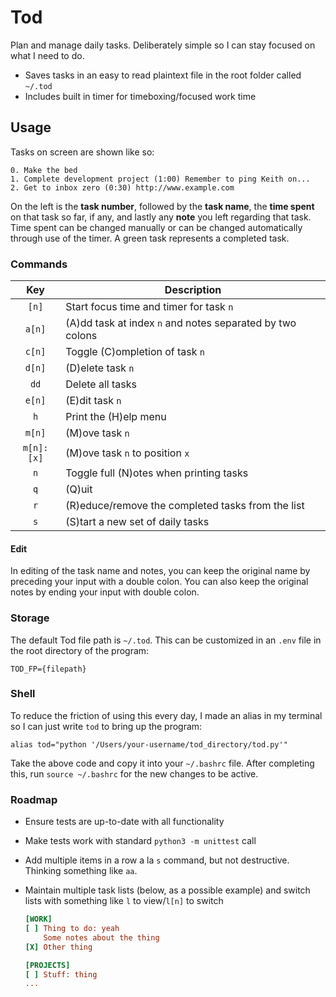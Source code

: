 # Tod

Plan and manage daily tasks. Deliberately simple so I can stay focused on what I need to do.

- Saves tasks in an easy to read plaintext file in the root folder called `~/.tod`
- Includes built in timer for timeboxing/focused work time

## Usage

Tasks on screen are shown like so:

```
0. Make the bed
1. Complete development project (1:00) Remember to ping Keith on...
2. Get to inbox zero (0:30) http://www.example.com
```

On the left is the **task number**, followed by the **task name**, the **time spent** on that task so far, if any, and lastly any **note** you left regarding that task. Time spent can be changed manually or can be changed automatically through use of the timer. A green task represents a completed task.

### Commands

|    Key     | Description                                               |
| :--------: | --------------------------------------------------------- |
|   `[n]`    | Start focus time and timer for task `n`                   |
|   `a[n]`   | (A)dd task at index `n` and notes separated by two colons |
|   `c[n]`   | Toggle (C)ompletion of task `n`                           |
|   `d[n]`   | (D)elete task `n`                                         |
|    `dd`    | Delete all tasks                                          |
|   `e[n]`   | (E)dit task `n`                                           |
|    `h`     | Print the (H)elp menu                                     |
|   `m[n]`   | (M)ove task `n`                                           |
| `m[n]:[x]` | (M)ove task `n` to position `x`                           |
|    `n`     | Toggle full (N)otes when printing tasks                   |
|    `q`     | (Q)uit                                                    |
|    `r`     | (R)educe/remove the completed tasks from the list         |
|    `s`     | (S)tart a new set of daily tasks                          |

#### Edit

In editing of the task name and notes, you can keep the original name by preceding your input with a double colon. You can also keep the original notes by ending your input with double colon.

### Storage

The default Tod file path is `~/.tod`. This can be customized in an `.env` file in the root directory of the program:

    TOD_FP={filepath}

### Shell

To reduce the friction of using this every day, I made an alias in my terminal so I can just write `tod` to bring up the program:

    alias tod="python '/Users/your-username/tod_directory/tod.py'"

Take the above code and copy it into your `~/.bashrc` file. After completing this, run `source ~/.bashrc` for the new changes to be active.

### Roadmap

- Ensure tests are up-to-date with all functionality
- Make tests work with standard `python3 -m unittest` call
- Add multiple items in a row a la `s` command, but not destructive. Thinking something like `aa`.
- Maintain multiple task lists (below, as a possible example) and switch lists with something like `l` to view/`l[n]` to switch

  ```ini
  [WORK]
  [ ] Thing to do: yeah
      Some notes about the thing
  [X] Other thing
  
  [PROJECTS]
  [ ] Stuff: thing
  ...
  ```

